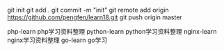 git init
git add .
git commit -m "init"
git remote add origin https://github.com/pengfen/learn18.git
git push origin master

php-learn     php学习资料整理
python-learn  python学习资料整理
nginx-learn   nginx学习资料整理
go-learn      go学习
